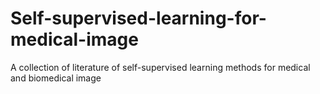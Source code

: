 # Self-supervised-learning-for-medical-image
A collection of literature of self-supervised learning methods for medical and biomedical image
